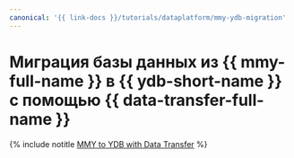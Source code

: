 ```yaml
---
canonical: '{{ link-docs }}/tutorials/dataplatform/mmy-ydb-migration'
---
```


# Миграция базы данных из {{ mmy-full-name }} в {{ ydb-short-name }} с помощью {{ data-transfer-full-name }}

{% include notitle [MMY to YDB with Data Transfer](../../_tutorials/dataplatform/mmy-ydb-migration.md) %}

